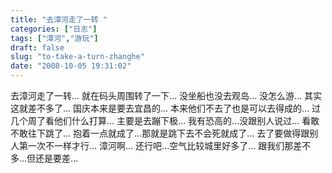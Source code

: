 ```yaml
---
title: "去漳河走了一转 "
categories: ["日志"]
tags: ["漳河","游玩"]
draft: false
slug: "to-take-a-turn-zhanghe"
date: "2008-10-05 19:31:02"
---
```


去漳河走了一转...
就在码头周围转了一下...
没坐船也没去观岛...
没怎么游...
其实这就差不多了...
国庆本来是要去宜昌的...
本来他们不去了也是可以去得成的...
过几个周了看他们什么打算...
主要是去蹦下极...
我有恐高的...没跟别人说过...
看敢不敢往下跳了...
抱着一点就成了...那就是跳下去不会死就成了...
去了要做得跟别人第一次不一样才行...
漳河啊...
还行吧...空气比较城里好多了...
跟我们那差不多...但还是要差...
